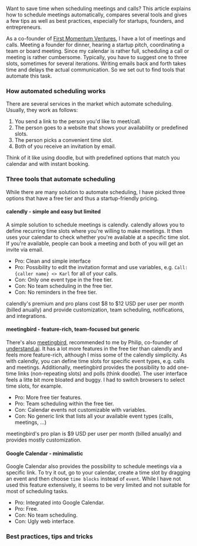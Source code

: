 <!--
.. title: Automate call and meeting scheduling: a tool comparison (Meetingbird, Calendly, G Calendar)
.. slug: meeting-scheduling-tool-comparison
.. date: 2020-02-25 10:30:13 UTC+01:00
.. tags: 
.. category: 
.. link: 
.. description: 
.. type: text
.. status: draft
-->

Want to save time when scheduling meetings and calls?
This article explains how to schedule meetings automatically,
compares several tools and gives a few tips as well as best practices,
especially for startups, founders, and entrepreneurs.

As a co-founder of [First Momentum Ventures](http://firstmomentum.vc), I have a lot of meetings and calls.
Meeting a founder for dinner, hearing a startup pitch, coordinating a team or board meeting.
Since my calendar is rather full, scheduling a call or meeting is rather cumbersome.
Typically, you have to suggest one to three slots, sometimes for several iterations.
Writing emails back and forth takes time and delays the actual communication.
So we set out to find tools that automate this task.

### How automated scheduling works

There are several services in the market which automate scheduling.
Usually, they work as follows:

1. You send a link to the person you'd like to meet/call.
2. The person goes to a website that shows your availability or predefined slots.
3. The person picks a convenient time slot.
4. Both of you receive an invitation by email.

Think of it like using doodle, but with predefined options that match you calendar and with instant booking.

### Three tools that automate scheduling

While there are many solution to automate scheduling, I have picked three options that have a free tier and thus a startup-friendly pricing.

#### calendly - simple and easy but limited
A simple solution to schedule meetings is calendly.
calendly allows you to define recurring time slots where you're willing to make meetings.
It then uses your calendar to check whether you're available at a specific time slot.
If you're available, people can book a meeting and both of you will get an invite via email.

- Pro: Clean and simple interface
- Pro: Possibility to edit the invitation format and use variables, e.g. `Call: {caller name} <> Karl` for all of your calls.
- Con: Only one event type in the free tier.
- Con: No team scheduling in the free tier.
- Con: No reminders in the free tier.

calendly's premium and pro plans cost $8 to $12 USD per user per month (billed anually) and provide customization, team scheduling, notifications, and integrations.

#### meetingbird - feature-rich, team-focused but generic

There's also [meetingbird](https://www.meetingbird.com/), recommended to me by Philip, co-founder of [understand.ai](https://understand.ai).
It has a lot more features in the free tier than calendly and feels more feature-rich, although I miss some of the calendly simplicity.
As with calendly, you can define time slots for specific event types, e.g. calls and meetings.
Additionally, meetingbird provides the possibility to add one-time links (non-repeating slots) and polls (think doodle).
The user interface feels a litte bit more bloated and buggy.
I had to switch browsers to select time slots, for example.

- Pro: More free tier features.
- Pro: Team scheduling within the free tier.
- Con: Calendar events not customizable with variables.
- Con: No generic link that lists all your available event types (calls, meetings, ...)

meetingbird's pro plan is $9 USD per user per month (billed anually) and provides mostly customization.

#### Google Calendar - minimalistic

Google Calendar also provides the possibility to schedule meetings via a specific link.
To try it out, go to your calendar, create a time slot by dragging an event and then choose `time blocks` instead of `event`.
While I have not used this feature extensively, it seems to be very limited and not suitable for most of scheduling tasks.

- Pro: Integrated into Google Calendar.
- Pro: Free.
- Con: No team scheduling.
- Con: Ugly web interface.

### Best practices, tips and tricks